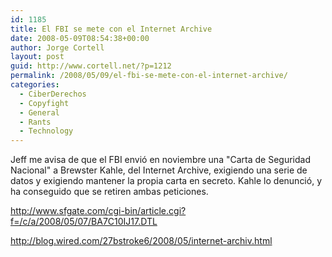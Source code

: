 ```yaml
---
id: 1185
title: El FBI se mete con el Internet Archive
date: 2008-05-09T08:54:38+00:00
author: Jorge Cortell
layout: post
guid: http://www.cortell.net/?p=1212
permalink: /2008/05/09/el-fbi-se-mete-con-el-internet-archive/
categories:
  - CiberDerechos
  - Copyfight
  - General
  - Rants
  - Technology
---
```

Jeff me avisa de que el FBI envió en noviembre una "Carta de Seguridad Nacional" a Brewster Kahle, del Internet Archive, exigiendo una serie de datos y exigiendo mantener la propia carta en secreto. Kahle lo denunció, y ha conseguido que se retiren ambas peticiones.

<a title="noticia en San Francisco Gate" href="http://www.sfgate.com/cgi-bin/article.cgi?f=/c/a/2008/05/07/BA7C10IJ17.DTL" target="_blank">http://www.sfgate.com/cgi-bin/article.cgi?f=/c/a/2008/05/07/BA7C10IJ17.DTL</a>

<a title="noticia en el blog de Wired" href="http://blog.wired.com/27bstroke6/2008/05/internet-archiv.html" target="_blank">http://blog.wired.com/27bstroke6/2008/05/internet-archiv.html</a>